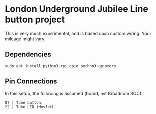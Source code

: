 # London Underground Jubilee Line button project
This is very much experimental, and is based upon custom wiring. Your mileage might vary.

## Dependencies
```
sudo apt install python3-rpi.gpio python3-gpiozero
```

## Pin Connections
In this setup, the following is assumed (board, not Broadcom SOC):
```
07 | Tube button. 
22 | Tube LED (Mosfet).
```
